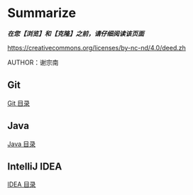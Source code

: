 # Summarize

***在您【浏览】和【克隆】之前，请仔细阅读该页面***

https://creativecommons.org/licenses/by-nc-nd/4.0/deed.zh

AUTHOR：谢宗南

## Git

[Git 目录](git/Git_CONTENTS_目录.md)



## Java

[Java 目录](java/JAVA_CONTENTS_目录.md)



## IntelliJ IDEA

[IDEA 目录](idea/IDEA_CONTENTS_目录.md)



